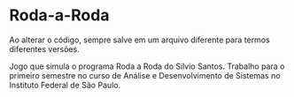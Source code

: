 # Roda-a-Roda
Ao alterar o código, sempre salve em um arquivo diferente para termos diferentes versões.

Jogo que simula o programa Roda a Roda do Silvio Santos. Trabalho para o primeiro semestre no curso de Análise e Desenvolvimento de Sistemas no Instituto Federal de São Paulo.
